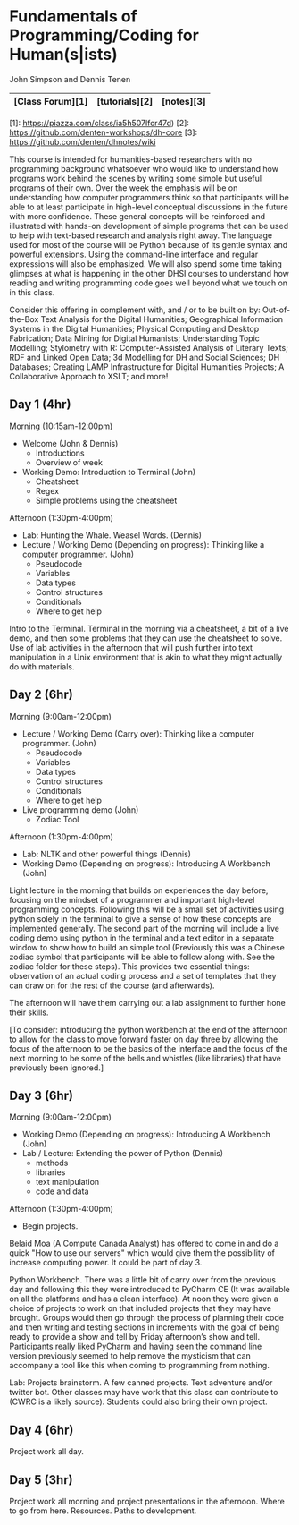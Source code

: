 # Fundamentals of Programming/Coding for Human(s|ists)
John Simpson and Dennis Tenen

[Class Forum][1] | [tutorials][2] | [notes][3]
-----------------|----------------|-------

[1]: https://piazza.com/class/ia5h507lfcr47d)
[2]: https://github.com/denten-workshops/dh-core
[3]: https://github.com/denten/dhnotes/wiki

This course is intended for humanities-based researchers with no programming
background whatsoever who would like to understand how programs work behind the
scenes by writing some simple but useful programs of their own. Over the week
the emphasis will be on understanding how computer programmers think so that
participants will be able to at least participate in high-level conceptual
discussions in the future with more confidence. These general concepts will be
reinforced and illustrated with hands-on development of simple programs that
can be used to help with text-based research and analysis right away. The
language used for most of the course will be Python because of its gentle
syntax and powerful extensions. Using the command-line interface and regular
expressions will also be emphasized. We will also spend some time taking
glimpses at what is happening in the other DHSI courses to understand how
reading and writing programming code goes well beyond what we touch on in this
class.

Consider this offering in complement with, and / or to be built on by:
Out-of-the-Box Text Analysis for the Digital Humanities; Geographical
Information Systems in the Digital Humanities; Physical Computing and Desktop
Fabrication; Data Mining for Digital Humanists; Understanding Topic Modelling;
Stylometry with R: Computer-Assisted Analysis of Literary Texts; RDF and Linked
Open Data; 3d Modelling for DH and Social Sciences; DH Databases; Creating LAMP
Infrastructure for Digital Humanities Projects; A Collaborative Approach to
XSLT; and more!

## Day 1 (4hr)

Morning (10:15am-12:00pm)
- Welcome (John & Dennis)
  - Introductions
  - Overview of week
- Working Demo: Introduction to Terminal (John)
  - Cheatsheet
  - Regex
  - Simple problems using the cheatsheet

Afternoon (1:30pm-4:00pm)
- Lab: Hunting the Whale. Weasel Words. (Dennis)
- Lecture / Working Demo (Depending on progress): Thinking like a computer programmer. (John)
  - Pseudocode
  - Variables
  - Data types
  - Control structures
  - Conditionals
  - Where to get help

Intro to the Terminal. Terminal in the morning via a cheatsheet, a bit of a live 
demo, and then some problems that they can use the cheatsheet to solve.  Use of lab
activities in the afternoon that will push further into text manipulation in a Unix environment that is akin to what they might actually do with materials.

## Day 2 (6hr)

Morning (9:00am-12:00pm)
- Lecture / Working Demo (Carry over): Thinking like a computer programmer. (John)
  - Pseudocode
  - Variables
  - Data types
  - Control structures
  - Conditionals
  - Where to get help
- Live programming demo (John)
  - Zodiac Tool

Afternoon (1:30pm-4:00pm)
- Lab: NLTK and other powerful things (Dennis)
- Working Demo (Depending on progress): Introducing A Workbench (John)

Light lecture in the morning that builds on experiences the day before, focusing on
the mindset of a programmer and important high-level programming concepts.  Following this will be a small set of activities using python solely in the terminal to give a sense of how these concepts are implemented generally.  The second part of the morning will include a live coding demo using python in the terminal and a text editor in a separate window to show how to build an simple tool (Previously this was a Chinese zodiac symbol that participants will be able to follow along with. See the zodiac folder for these steps).  This provides two essential things: observation of an actual coding process and a set of templates that they can draw on for the rest of the course (and afterwards).  

The afternoon will have them carrying out a lab assignment to further hone their skills.

[To consider: introducing the python workbench at the end of the afternoon to allow for the class to move forward faster on day three by allowing the focus of the afternoon to be the basics of the interface and the focus of the next morning to be some of the bells and whistles (like libraries) that have previously been ignored.]

## Day 3 (6hr)

Morning (9:00am-12:00pm)
- Working Demo (Depending on progress): Introducing A Workbench (John)
- Lab / Lecture: Extending the power of Python (Dennis)
  - methods
  - libraries
  - text manipulation
  - code and data

Afternoon (1:30pm-4:00pm)
- Begin projects.

Belaid Moa (A Compute Canada Analyst) has offered to come in and do a quick "How to use our servers" which would give them the possibility of increase computing power.  It could be part of day 3.

Python Workbench.  There was a little bit of carry over from the
previous day and following this they were introduced to PyCharm CE (It was
available on all the platforms and has a clean interface). At noon they were
given a choice of projects to work on that included projects that they may have
brought.  Groups would then go through the process of planning their code and
then writing and testing sections in increments with the goal of being ready to
provide a show and tell by Friday afternoon’s show and tell. Participants
really liked PyCharm and having seen the command line version previously seemed
to help remove the mysticism that can accompany a tool like this when coming
to programming from nothing.

Lab: Projects brainstorm. A few canned projects. Text adventure and/or twitter
bot.  Other classes may have work that this class can contribute to (CWRC is a likely source).  Students could also bring their own project.

## Day 4 (6hr)

Project work all day.

## Day 5 (3hr)

Project work all morning and project presentations in the afternoon. Where to go from here. Resources. Paths to development.

